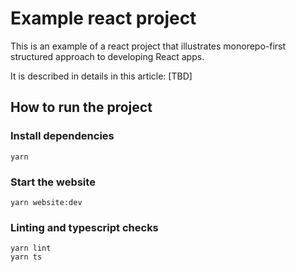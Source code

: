 # Example react project

This is an example of a react project that illustrates monorepo-first structured approach to
developing React apps.

It is described in details in this article: [TBD]

## How to run the project

### Install dependencies

```
yarn
```

### Start the website

```
yarn website:dev
```

### Linting and typescript checks

```
yarn lint
yarn ts
```
